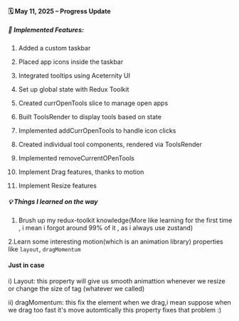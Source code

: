 #### 🗓️ May 11, 2025 – Progress Update

##### 🔧 Implemented Features:

1. Added a custom taskbar

2. Placed app icons inside the taskbar
3. Integrated tooltips using Aceternity UI
4. Set up global state with Redux Toolkit
5. Created currOpenTools slice to manage open apps
6. Built ToolsRender to display tools based on state
7. Implemented addCurrOpenTools to handle icon clicks
8. Created individual tool components, rendered via ToolsRender
9. Implemented removeCurrentOPenTools 
10. Implement Drag features, thanks to motion
11. Implement Resize features 

##### 💡 Things I learned on the way

1. Brush up my redux-toolkit knowledge(More like learning for the first time , i mean i forgot around 99% of it , as i always use zustand)

2.Learn some interesting motion(which is an animation library) properties like `layout`, `dragMomentum`

#### Just in case
i) Layout: this property will give us smooth animattion whenever we resize or change the size of tag (whatever we called)

ii) dragMomentum: this fix the element when we drag,i mean suppose when we drag too fast it's move automtically this property fixes that problem :)
